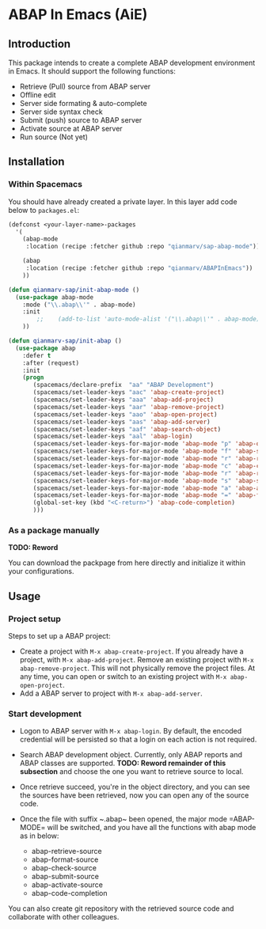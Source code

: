 # ABAP In Emacs (AiE)


## Introduction

This package intends to create a complete ABAP development environment in Emacs. It should support
the following functions:

- Retrieve (Pull) source from ABAP server
- Offline edit
- Server side formating & auto-complete
- Server side syntax check
- Submit (push) source to ABAP server
- Activate source at ABAP server
- Run source (Not yet)

## Installation

### Within Spacemacs

You should have already created a private layer. In this layer add code below to `packages.el`:

```cl
(defconst <your-layer-name>-packages
  '(
    (abap-mode
     :location (recipe :fetcher github :repo "qianmarv/sap-abap-mode"))

    (abap
     :location (recipe :fetcher github :repo "qianmarv/ABAPInEmacs"))
    ))

(defun qianmarv-sap/init-abap-mode ()
  (use-package abap-mode
    :mode ("\\.abap\\'" . abap-mode)
    :init
        ;;    (add-to-list 'auto-mode-alist '("\\.abap\\'" . abap-mode))
    ))

(defun qianmarv-sap/init-abap ()
  (use-package abap
    :defer t
    :after (request)
    :init
    (progn
       (spacemacs/declare-prefix  "aa" "ABAP Development")
       (spacemacs/set-leader-keys "aac" 'abap-create-project)
       (spacemacs/set-leader-keys "aaa" 'abap-add-project)
       (spacemacs/set-leader-keys "aar" 'abap-remove-project)
       (spacemacs/set-leader-keys "aao" 'abap-open-project)
       (spacemacs/set-leader-keys "aas" 'abap-add-server)
       (spacemacs/set-leader-keys "aaf" 'abap-search-object)
       (spacemacs/set-leader-keys "aal" 'abap-login)
       (spacemacs/set-leader-keys-for-major-mode 'abap-mode "p" 'abap-open-project)
       (spacemacs/set-leader-keys-for-major-mode 'abap-mode "f" 'abap-search-object)
       (spacemacs/set-leader-keys-for-major-mode 'abap-mode "r" 'abap-retrieve-source)
       (spacemacs/set-leader-keys-for-major-mode 'abap-mode "c" 'abap-check-source)
       (spacemacs/set-leader-keys-for-major-mode 'abap-mode "r" 'abap-retrieve-source)
       (spacemacs/set-leader-keys-for-major-mode 'abap-mode "s" 'abap-submit-source)
       (spacemacs/set-leader-keys-for-major-mode 'abap-mode "a" 'abap-activate-source)
       (spacemacs/set-leader-keys-for-major-mode 'abap-mode "=" 'abap-format-source)
       (global-set-key (kbd "<C-return>") 'abap-code-completion)
       )))
```

### As a package manually

**TODO: Reword**

You can download the packpage from here directly and initialize it within
your configurations.

## Usage

### Project setup

Steps to set up a ABAP project:

- Create a project with `M-x abap-create-project`.
  If you already have a project, with `M-x abap-add-project`.
  Remove an existing project with `M-x abap-remove-project`. This will not physically remove the
  project files.
  At any time, you can open or switch to an existing project with `M-x abap-open-project`.
- Add a ABAP server to project with `M-x abap-add-server`.

### Start development

- Logon to ABAP server with `M-x abap-login`. By default, the encoded credential will be persisted
  so that a login on each action is not required.
- Search ABAP development object. Currently, only ABAP reports and ABAP classes are supported.
  **TODO: Reword remainder of this subsection**
  and choose the one you want to retrieve source to local.
- Once retrieve succeed, you're in the object directory, and you can see the
  sources have been retrieved, now you can open any of the source code.
- Once the file with suffix ~.abap~ been opened, the major mode =ABAP-MODE=
  will be switched, and you have all the functions with abap mode as in
  below:

    - abap-retrieve-source
    - abap-format-source
    - abap-check-source
    - abap-submit-source
    - abap-activate-source
    - abap-code-completion

You can also create git repository with the retrieved source code and collaborate with other colleagues.
